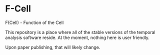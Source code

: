 # F-Cell
F(Cell) - Function of the Cell

This repository is a place where all of the stable versions of the temporal analysis software reside. At the moment, nothing here is user friendly.

Upon paper publishing, that will likely change.
